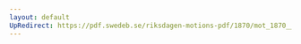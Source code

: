 ```yaml
---
layout: default
UpRedirect: https://pdf.swedeb.se/riksdagen-motions-pdf/1870/mot_1870__ak__00134/mot_1870__ak__00134_001.pdf
---
```

